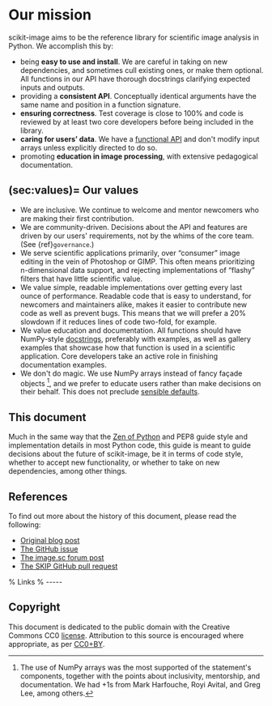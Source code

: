 Our mission
========

scikit-image aims to be the reference library for scientific image analysis in
Python. We accomplish this by:

- being **easy to use and install**. We are careful in taking on new
  dependencies, and sometimes cull existing ones, or make them optional. All
  functions in our API have thorough docstrings clarifying expected inputs and
  outputs.
- providing a **consistent API**. Conceptually identical arguments have the
  same name and position in a function signature.
- **ensuring correctness**. Test coverage is close to 100% and code is reviewed by
  at least two core developers before being included in the library.
- **caring for users’ data**. We have a [functional API][functional] and don't modify
  input arrays unless explicitly directed to do so.
- promoting **education in image processing**, with extensive pedagogical
  documentation.

(sec:values)=
Our values
----------

- We are inclusive. We continue to welcome and mentor newcomers who are
  making their first contribution.
- We are community-driven. Decisions about the API and features are driven by
  our users' requirements, not by the whims of the core team. (See
  {ref}`governance`.)
- We serve scientific applications primarily, over “consumer” image editing in
  the vein of Photoshop or GIMP. This often means prioritizing n-dimensional
  data support, and rejecting implementations of “flashy” filters that have
  little scientific value.
- We value simple, readable implementations over getting every last ounce of
  performance. Readable code that is easy to understand, for newcomers and
  maintainers alike, makes it easier to contribute new code as well as prevent
  bugs. This means that we will prefer a 20% slowdown if it reduces lines of
  code two-fold, for example.
- We value education and documentation. All functions should have NumPy-style
  [docstrings][numpydoc], preferably with examples, as well as gallery
  examples that showcase how that function is used in a scientific application.
  Core developers take an active role in finishing documentation examples.
- We don't do magic. We use NumPy arrays instead of fancy façade objects
  [^np], and we prefer to educate users rather than make decisions on their
  behalf.  This does not preclude [sensible defaults][defaults].

This document
-------------

Much in the same way that the [Zen of Python][zen] and PEP8 guide style and
implementation details in most Python code, this guide is meant to guide
decisions about the future of scikit-image, be it in terms of code style,
whether to accept new functionality, or whether to take on new dependencies,
among other things.

References
----------

To find out more about the history of this document, please read the following:

- [Original blog post][blog]
- [The GitHub issue][issue]
- [The image.sc forum post][forum]
- [The SKIP GitHub pull request][skip_pr]

% Links
% -----

[functional]: https://en.wikipedia.org/wiki/Functional_programming
[blog]: https://ilovesymposia.com/2018/07/13/the-road-to-scikit-image-1-0/
[numpydoc]: https://docs.scipy.org/doc/numpy/docs/howto_document.html
[defaults]: https://forum.image.sc/t/request-for-comment-road-to-scikit-image-1-0/20099/4
[zen]: https://www.python.org/dev/peps/pep-0020/
[issue]: https://github.com/scikit-image/scikit-image/issues/3263
[forum]: https://forum.image.sc/t/request-for-comment-road-to-scikit-image-1-0/20099
[skip_pr]: https://github.com/scikit-image/scikit-image/pull/3585
[cc0]: https://creativecommons.org/publicdomain/zero/1.0/
[ccby]: https://dancohen.org/2013/11/26/cc0-by/

Copyright
---------

This document is dedicated to the public domain with the Creative Commons CC0
[license][cc0]. Attribution to this source is encouraged where appropriate, as per
[CC0+BY][ccby].

[^np]: The use of NumPy arrays was the most supported of the statement's
       components, together with the points about inclusivity, mentorship, and
       documentation. We had +1s from Mark Harfouche, Royi Avital, and Greg Lee,
       among others.
